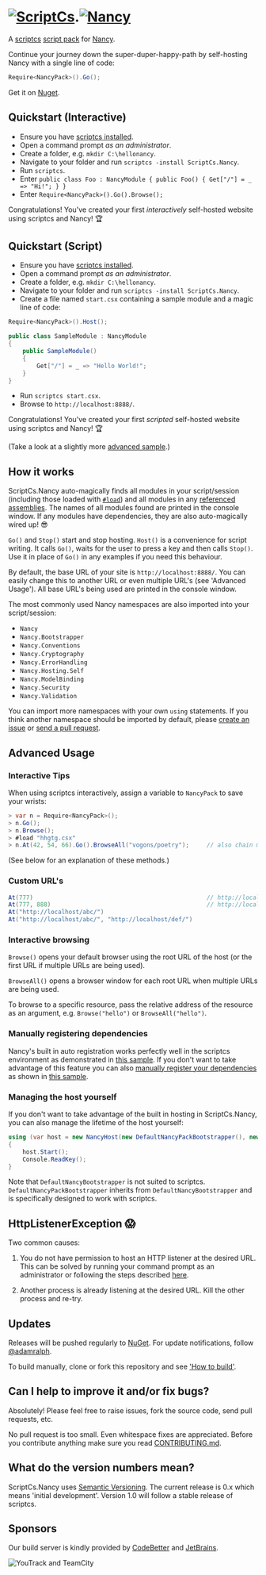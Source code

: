 # [![ScriptCs](https://secure.gravatar.com/avatar/5c754f646971d8bc800b9d4057931938?s=200)](http://scriptcs.net/).[![Nancy](https://secure.gravatar.com/avatar/8e00fa6da668702f8b73ac4caebfbee4?s=200)](http://nancyfx.org/)

A [scriptcs](https://github.com/scriptcs/scriptcs) [script pack](https://github.com/scriptcs/scriptcs/wiki/Script-Packs-master-list) for [Nancy](https://github.com/NancyFx/Nancy).

Continue your journey down the super-duper-happy-path by self-hosting Nancy with a single line of code:
```C#
Require<NancyPack>().Go();
```

Get it on [Nuget](https://nuget.org/packages/ScriptCs.Nancy/).

## Quickstart (Interactive)

* Ensure you have [scriptcs installed](https://github.com/scriptcs/scriptcs#getting-scriptcs).
* Open a command prompt *as an administrator*.
* Create a folder, e.g. `mkdir C:\hellonancy`.
* Navigate to your folder and run `scriptcs -install ScriptCs.Nancy`.
* Run `scriptcs`.
* Enter `public class Foo : NancyModule { public Foo() { Get["/"] = _ => "Hi!"; } }`
* Enter `Require<NancyPack>().Go().Browse();`

Congratulations! You've created your first *interactively* self-hosted website using scriptcs and Nancy! :trophy:

## Quickstart (Script)

* Ensure you have [scriptcs installed](https://github.com/scriptcs/scriptcs#getting-scriptcs).
* Open a command prompt *as an administrator*.
* Create a folder, e.g. `mkdir C:\hellonancy`.
* Navigate to your folder and run `scriptcs -install ScriptCs.Nancy`.
* Create a file named `start.csx` containing a sample module and a magic line of code:

```C#
Require<NancyPack>().Host();

public class SampleModule : NancyModule
{
    public SampleModule()
    {
        Get["/"] = _ => "Hello World!";
    }
}
```

* Run `scriptcs start.csx`.
* Browse to `http://localhost:8888/`.

Congratulations! You've created your first *scripted* self-hosted website using scriptcs and Nancy! :trophy:

(Take a look at a slightly more [advanced sample](https://github.com/adamralph/scriptcs-nancy/blob/master/src/sample/host1.csx).)

## How it works

ScriptCs.Nancy auto-magically finds all modules in your script/session  (including those loaded with [`#load`](https://github.com/scriptcs/scriptcs/wiki/Writing-a-script#loading-referenced-scripts "Loading referenced scripts")) and all modules in any [referenced assemblies](https://github.com/scriptcs/scriptcs/wiki/Writing-a-script#referencing-assemblies). The names of all modules found are printed in the console window. If any modules have dependencies, they are also auto-magically wired up! :sunglasses:

`Go()` and `Stop()` start and stop hosting. `Host()` is a convenience for script writing. It calls `Go()`, waits for the user to press a key and then calls `Stop()`. Use it in place of `Go()` in any examples if you need this behaviour.

By default, the base URL of your site is `http://localhost:8888/`. You can easily change this to another URL or even multiple URL's (see 'Advanced Usage'). All base URL's being used are printed in the console window. 

The most commonly used Nancy namespaces are also imported into your script/session:
* `Nancy`
* `Nancy.Bootstrapper`
* `Nancy.Conventions`
* `Nancy.Cryptography`
* `Nancy.ErrorHandling`
* `Nancy.Hosting.Self`
* `Nancy.ModelBinding`
* `Nancy.Security`
* `Nancy.Validation`

You can import more namespaces with your own `using` statements. If you think another namespace should be imported by default, please [create an issue](https://github.com/adamralph/scriptcs-nancy/issues/new/) or [send a pull request](https://help.github.com/articles/creating-a-pull-request/).

## Advanced Usage

### Interactive Tips

When using scriptcs interactively, assign a variable to `NancyPack` to save your wrists:

```C#
> var n = Require<NancyPack>();
> n.Go();
> n.Browse();
> #load "hhgtg.csx"
> n.At(42, 54, 66).Go().BrowseAll("vogons/poetry");     // also chain method calls whenever possible
```
(See below for an explanation of these methods.)

### Custom URL's

```C#
At(777)                                                 // http://localhost:777
At(777, 888)                                            // http://localhost:777 and http://localhost:888
At("http://localhost/abc/")
At("http://localhost/abc/", "http://localhost/def/")
```
### Interactive browsing

`Browse()` opens your default browser using the root URL of the host (or the first URL if multiple URLs are being used).

`BrowseAll()` opens a browser window for each root URL when multiple URLs are being used.

To browse to a specific resource, pass the relative address of the resource as an argument, e.g. `Browse("hello")` or `BrowseAll("hello")`. 

### Manually registering dependencies

Nancy's built in auto registration works perfectly well in the scriptcs environment as demonstrated in [this sample](https://github.com/adamralph/scriptcs-nancy/blob/master/src/sample/host1.csx). If you don't want to take advantage of this feature you can also [manually register your dependencies](https://github.com/NancyFx/Nancy/wiki/Bootstrapping-nancy#part-2---manually-registering-dependencies "Manually Registering Dependencies") as shown in [this sample](https://github.com/adamralph/scriptcs-nancy/blob/master/src/sample/host2.csx).

### Managing the host yourself

If you don't want to take advantage of the built in hosting in ScriptCs.Nancy, you can also manage the lifetime of the host yourself:
```C#
using (var host = new NancyHost(new DefaultNancyPackBootstrapper(), new Uri("http://localhost:8888/")))
{
    host.Start();    
    Console.ReadKey();
}
```
Note that `DefaultNancyBootstrapper` is not suited to scriptcs. `DefaultNancyPackBootstrapper` inherits from `DefaultNancyBootstrapper` and is specifically designed to work with scriptcs.

## HttpListenerException :scream:

Two common causes:

1. You do not have permission to host an HTTP listener at the desired URL. This can be solved by running your command prompt as an administrator or following the steps described [here](https://github.com/NancyFx/Nancy/wiki/Self-Hosting-Nancy#httplistenerexception).

1. Another process is already listening  at the desired URL. Kill the other process and re-try.

## Updates

Releases will be pushed regularly to [NuGet](https://nuget.org/packages/ScriptCs.Nancy/). For update notifications, follow [@adamralph](https://twitter.com/#!/adamralph).

To build manually, clone or fork this repository and see ['How to build'](https://github.com/adamralph/scriptcs-nancy/blob/master/how_to_build.md).

## Can I help to improve it and/or fix bugs? ##

Absolutely! Please feel free to raise issues, fork the source code, send pull requests, etc.

No pull request is too small. Even whitespace fixes are appreciated. Before you contribute anything make sure you read [CONTRIBUTING.md](https://github.com/adamralph/scriptcs-nancy/blob/master/CONTRIBUTING.md).

## What do the version numbers mean? ##

ScriptCs.Nancy uses [Semantic Versioning](http://semver.org/). The current release is 0.x which means 'initial development'. Version 1.0 will follow a stable release of scriptcs.

## Sponsors ##
Our build server is kindly provided by [CodeBetter](http://codebetter.com/) and [JetBrains](http://www.jetbrains.com/).

![YouTrack and TeamCity](http://www.jetbrains.com/img/banners/Codebetter300x250.png)
